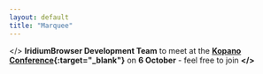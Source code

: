 ```yaml
---
layout: default
title: "Marquee"
---
```


</> **IridiumBrowser Development Team** to meet at the **[Kopano Conference](https://kopano.com/conference/ "Kopano Conference"){:target="_blank"}** on **6 October** - feel free to join **</>**
